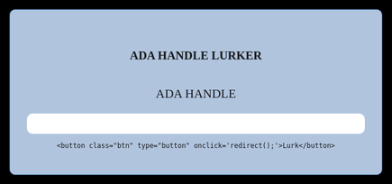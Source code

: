 <!DOCTYPE html>
<html>
<head>
  <style>
    * {
      font-family: consolas;
      padding: 0;
      margin: 0;
      border-radius: 10px;
    }
    html {background-color: black } 
    h2 {
      padding: 10px;
    }
    #box {
      width: 600px;
      padding: 30px;
      background-color: lightsteelblue;
      border: 1px steelblue solid;
    }
    p {
      font-size: 22px;
      padding-top: 10px;
      margin-botton: 5px;
    }
    input {
      background-color: white;
      border: 1px gold;
      width: 100%;
      padding: 10px;
    }
    input:hover {
      background-color: white;
      border: 1px black solid;
    }
    button {
      border: 1px black;
      padding: 10px;
      margin-top: 10px;
      font-size: 24px;
    }
    button:hover {
      background-color: white;
      border: 1px black solid;
    }
  </style>
</head>
<body>
<center>
  <div id="box">
    <h2>ADA HANDLE LURKER</h2>
    <p>ADA HANDLE</p>
    <input id='policyID' type="text"> </input>
  

    <button class="btn" type="button" onclick='redirect();'>Lurk</button>
  </div>
</center>
  <script>
    let host = "https://pool.pm/";
    function redirect() {
      let policyID = document.getElementById("policyID").value;
      let URL = host + policyID;
      window.open(URL);
    }
  </script>
</body>
</html>
